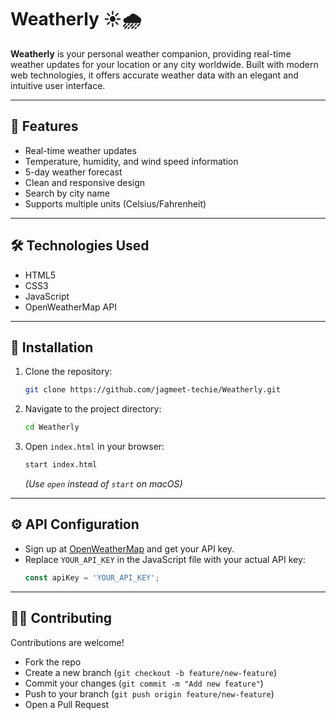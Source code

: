 # Weatherly ☀️🌧️

**Weatherly** is your personal weather companion, providing real-time weather updates for your location or any city worldwide. Built with modern web technologies, it offers accurate weather data with an elegant and intuitive user interface.

---

## 🌟 Features

- Real-time weather updates
- Temperature, humidity, and wind speed information
- 5-day weather forecast
- Clean and responsive design
- Search by city name
- Supports multiple units (Celsius/Fahrenheit)

---

## 🛠️ Technologies Used

- HTML5
- CSS3
- JavaScript
- OpenWeatherMap API

---

## 🚀 Installation

1. Clone the repository:
    ```bash
    git clone https://github.com/jagmeet-techie/Weatherly.git
    ```

2. Navigate to the project directory:
    ```bash
    cd Weatherly
    ```

3. Open `index.html` in your browser:
    ```bash
    start index.html
    ```
    *(Use `open` instead of `start` on macOS)*

---

## ⚙️ API Configuration

- Sign up at [OpenWeatherMap](https://openweathermap.org/api) and get your API key.
- Replace `YOUR_API_KEY` in the JavaScript file with your actual API key:
    ```javascript
    const apiKey = 'YOUR_API_KEY';
    ```

---

## 🧑‍💻 Contributing

Contributions are welcome!  
- Fork the repo  
- Create a new branch (`git checkout -b feature/new-feature`)  
- Commit your changes (`git commit -m "Add new feature"`)  
- Push to your branch (`git push origin feature/new-feature`)  
- Open a Pull Request  


